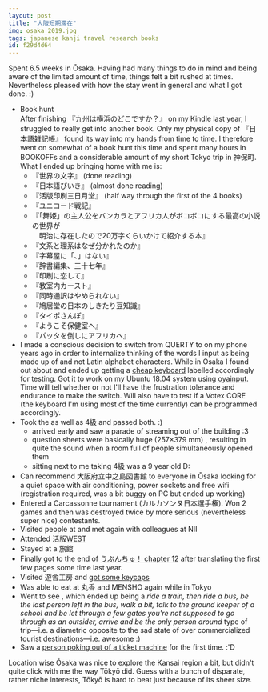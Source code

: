 ```yaml
---
layout: post
title: "大阪短期滞在"
img: osaka_2019.jpg
tags: japanese kanji travel research books
id: f29d4d64
---
```


Spent 6.5 weeks in Ōsaka. Having had many things to do in mind and being aware of the limited amount of time, things felt a bit rushed at times. Nevertheless pleased with how the stay went in general and what I got done. :)

* Book hunt  
    After finishing 『九州は横浜のどこですか？』 on my Kindle last year, I struggled to really get into another book. Only my physical copy of 『日本語雑記帳』 found its way into my hands from time to time. I therefore went on somewhat of a book hunt this time and spent many hours in BOOKOFFs and a considerable amount of my short Tokyo trip in 神保町. What I ended up bringing home with me is:
    * 『世界の文字』 (done reading)
    * 『日本語びいき』 (almost done reading)
    * 『活版印刷三日月堂』 (half way through the first of the 4 books)
    * 『ユニコード戦記』
    * 『「舞姫」の主人公をバンカラとアフリカ人がボコボコにする最高の小説の世界が  
        　明治に存在したので20万字くらいかけて紹介する本』
    * 『文系と理系はなぜ分かれたのか』
    * 『字幕屋に「、」はない』
    * 『辞書編集、三十七年』
    * 『印刷に恋して』
    * 『教室内カースト』
    * 『同時通訳はやめられない』
    * 『鳩居堂の日本のしきたり豆知識』
    * 『タイポさんぽ』
    * 『ようこそ保健室へ』
    * 『パッタを倒しにアフリカへ』
* <!-- mixlang:親指シフト:Japanese thumb-shift input -->  
    I made a conscious decision to switch from QUERTY to <!-- mixlang:フリック入力:flick input --> on my phone years ago in order to internalize thinking of the words I input as being made up of <!-- mixlang:かな:かな (kana) --> and not Latin alphabet characters. While in Ōsaka I found out about <!-- mixlang:親指シフト:Japanese thumb-shift input --> and ended up getting a [cheap keyboard](https://www.amazon.co.jp/gp/product/B01I2ZI5NS/) labelled accordingly for testing. Got it to work on my Ubuntu 18.04 system using [oyainput](https://github.com/inwskatsube/oyainput). Time will tell whether or not I'll have the frustration tolerance and endurance to make the switch. Will also have to test if a Votex CORE (the keyboard I'm using most of the time currently) can be programmed accordingly.
* <!-- mixlang:漢字検定:Japan Kanji Aptitude Test -->  
    Took the <!-- mixlang:漢検:Japan Kanji Aptitude Test --> <!-- mixlang:5級:level 5 (goes from 10 (easiest) to 1 (hardest)) --> as well as 4級 and passed both. :)
    * arrived early and saw a parade of <!-- mixlang:ちびっ子:kids --> streaming out of the building :3
    * question sheets were basically huge (257×379 mm) [<!-- mixlang:圧着ハガキ:a type of unfold postcard often used in Japan for privacy sensitive information -->](https://www.youtube.com/watch?v=z08twtN0E-E), resulting in quite the sound when a room full of people simultaneously opened them 
    * sitting next to me taking 4級 was a 9 year old D:
* Can recommend 大阪府立中之島図書館 to everyone in Ōsaka looking for a quiet space with air conditioning, power sockets and free wifi (registration required, was a bit buggy on PC but ended up working) 
* Entered a Carcassonne tournament (カルカソンヌ日本選手権). Won 2 games and then was destroyed twice by more serious (nevertheless super nice) contestants.
* Visited people at <!-- mixlang:京大:Kyōto University --> and met again with colleagues at NII
* Attended [活版WEST](https://www.kappan-west.com/)
* Stayed at a 旅館
* Finally got to the end of [うぶんちゅ！ chapter 12](https://gitlab.com/sirtetris/ubunchu-translation/commit/d60fa4e905bef04addbb3aa90078c8d588274053) after translating the first few pages some time last year.
* Visited 遊舎工房 and [got some keycaps](https://twitter.com/IllDepence/status/1150729524881047552)
* Was able to eat at 丸香 and MENSHO again while in Tokyo
* Went to see [<!-- mixlang:下赤阪の棚田:terraced rice-fields -->](https://twitter.com/IllDepence/status/1143489362497134593), which ended up being a *ride a train, then ride a bus, be the last person left in the bus, walk a bit, talk to the ground keeper of a school and be let through a few gates you're not supposed to go through as an outsider, arrive and be the only person around* type of trip—i.e. a diametric opposite to the sad state of over commercialized tourist destinations—i.e. awesome :)
* Saw a [person poking out of a ticket machine](static/img/blog/osaka_add_0.jpg) for the first time. :'D

Location wise Ōsaka was nice to explore the Kansai region a bit, but didn't quite click with me the way Tōkyō did. Guess with a bunch of disparate, rather niche interests, Tōkyō is hard to beat just because of its sheer size.